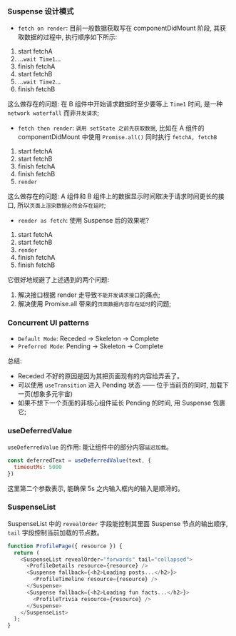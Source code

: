 <!--
abbrlink: 94y7xwlv
-->

### Suspense 设计模式

* `fetch on render`: 目前一般数据获取写在 componentDidMount 阶段, 其获取数据的过程中, 执行顺序如下所示:

1. start fetchA
2. ...`wait Time1`...
3. finish fetchA
4. start fetchB
5. ...`wait Time2`...
6. finish fetchB

这么做存在的问题: 在 B 组件中开始请求数据时至少要等上 `Time1` 时间, 是一种 `network waterfall` 而非`并发请求`;

* `fetch then render`: `调用 setState 之前先获取数据`, 比如在 A 组件的 componentDidMount 中使用 `Promise.all()` 同时执行 `fetchA, fetchB`

1. start fetchA
2. start fetchB
3. finish fetchA
4. finish fetchB
5. `render`

这么做存在的问题: A 组件和 B 组件上的数据显示时间取决于请求时间更长的接口, 所以`页面上渲染数据必然会存在延时`;

* `render as fetch`: 使用 Suspense 后的效果呢?

1. start fetchA
2. start fetchB
3. `render`
4. finish fetchA
5. finish fetchB

它很好地规避了上述遇到的两个问题:

1. 解决接口根据 render 走导致`不能并发请求接口`的痛点;
2. 解决使用 Promise.all 带来的`页面数据内容存在延时`的问题;

### Concurrent UI patterns

* `Default Mode`: Receded → Skeleton → Complete
* `Preferred Mode`: Pending → Skeleton → Complete

总结:

* Receded 不好的原因是因为其把页面现有的内容给弄丢了。
* 可以使用 `useTransition` 进入 Pending 状态 —— 位于当前页的同时, 加载下一页(想象多元宇宙)
* 如果不想下一个页面的非核心组件延长 Pending 的时间, 用 Suspense 包裹它;

### useDeferredValue

`useDeferredValue` 的作用: 能让组件中的部分内容`延迟加载`。

```js
const deferredText = useDeferredValue(text, {
  timeoutMs: 5000
})
```

这里第二个参数表示, 能确保 5s 之内输入框内的输入是顺滑的。

### SuspenseList

SuspenseList 中的 `revealOrder` 字段能控制其里面 Suspense 节点的输出顺序, `tail` 字段控制当前加载的节点数。

```js
function ProfilePage({ resource }) {
  return (
    <SuspenseList revealOrder="forwards" tail="collapsed">
      <ProfileDetails resource={resource} />
      <Suspense fallback={<h2>Loading posts...</h2>}>
        <ProfileTimeline resource={resource} />
      </Suspense>
      <Suspense fallback={<h2>Loading fun facts...</h2>}>
        <ProfileTrivia resource={resource} />
      </Suspense>
    </SuspenseList>
  );
}
```

